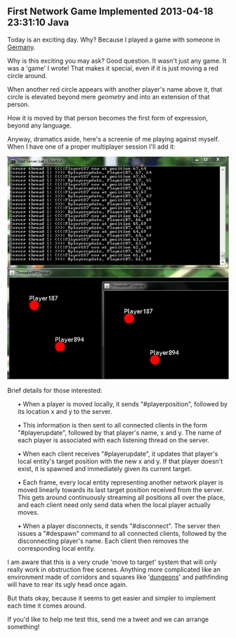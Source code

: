 First Network Game Implemented
2013-04-18 23:31:10
Java
---

Today is an exciting day. Why? Because I played a game with someone in <a class="zem_slink" title="Germany" href="http://maps.google.com/maps?ll=52.5166666667,13.3833333333&spn=10.0,10.0&q=52.5166666667,13.3833333333 (Germany)&t=h" target="_blank" rel="geolocation">Germany</a>.

Why is this exciting you may ask? Good question. It wasn't just any game. It was a 'game' I wrote! That makes it special, even if it is just moving a red circle around.

When another red circle appears with another player's name above it, that circle is elevated beyond mere <em>geometry</em> and into an extension of that person.

How it is moved by that person becomes the first form of expression, beyond any language.

Anyway, dramatics aside, here's a screenie of me playing against myself. When I have one of a proper multiplayer session I'll add it:

![](/assets/import/media/2013/04/multiplayersuccess.png?w=545)

Brief details for those interested:
<ol>
• <span style="line-height:12px;">When a player is moved locally, it sends "#playerposition", followed by its location x and y to the server. </span>

• This information is then sent to all connected clients in the form "#playerupdate", followed by that player's name, x and y. The name of each player is associated with each listening thread on the server.

• When each client receives "#playerupdate", it updates that player's local entity's target position with the new x and y. If that player doesn't exist, it is spawned and immediately given its current target.

• Each frame, every local entity representing another network player is moved linearly towards its last target position received from the server. This gets around continuously streaming all positions all over the place, and each client need only send data when the local player actually moves.

• When a player disconnects, it sends "#disconnect". The server then issues a "#despawn" command to all connected clients, followed by the disconnecting player's name. Each client then removes the corresponding local entity.

</ol>
I am aware that this is a very crude 'move to target' system that will only really work in obstruction free scenes. Anything more complicated like an environment made of corridors and squares like '<a title="A Brief Overview of ‘dungeons’ so far" href="http://ninedof.wordpress.com/2013/03/27/a-brief-overview-of-dungeons-so-far/">dungeons</a>' and pathfinding will have to rear its ugly head once again.

But thats okay, because it seems to get easier and simpler to implement each time it comes around.

If you'd like to help me test this, send me a tweet and we can arrange something!
